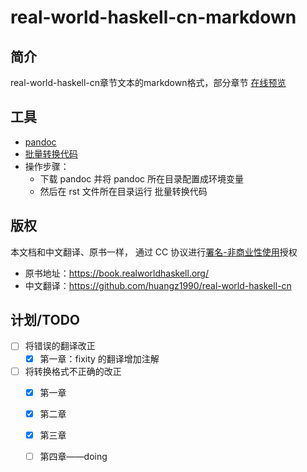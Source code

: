# real-world-haskell-cn-markdown

## 简介

real-world-haskell-cn章节文本的markdown格式，部分章节 [在线预览](https://hahg2000.github.io/%E5%AD%A6%E4%B9%A0/Haskell%E4%B8%AD%E6%96%87%E6%96%87%E6%A1%A3/1.html) 

## 工具

+ [pandoc](https://github.com/jgm/pandoc/releases)
+ [批量转换代码](https://gist.github.com/zaiste/77a946bbba73f5c4d33f3106a494e6cd)
+ 操作步骤：
  + 下载 pandoc 并将 pandoc 所在目录配置成环境变量
  + 然后在 rst 文件所在目录运行 批量转换代码

## 版权

本文档和中文翻译、原书一样， 通过 CC 协议进行[署名-非商业性使用](http://creativecommons.org/licenses/by-nc/3.0/deed.zh)授权

+ 原书地址：https://book.realworldhaskell.org/
+ 中文翻译：https://github.com/huangz1990/real-world-haskell-cn

## 计划/TODO

+ [ ] 将错误的翻译改正
  + [x] 第一章：fixity 的翻译增加注解

+ [ ] 将转换格式不正确的改正
  + [x] 第一章
  + [x] 第二章
  + [x] 第三章
  + [ ] 第四章——doing

